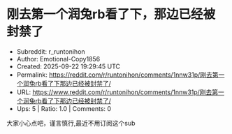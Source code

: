 # 刚去第一个润兔rb看了下，那边已经被封禁了

- Subreddit: r_runtonihon
- Author: Emotional-Copy1856
- Created: 2025-09-22 19:29:45 UTC
- Permalink: https://reddit.com/r/runtonihon/comments/1nnw31p/刚去第一个润兔rb看了下那边已经被封禁了/
- URL: https://www.reddit.com/r/runtonihon/comments/1nnw31p/刚去第一个润兔rb看了下那边已经被封禁了/
- Ups: 5 | Ratio: 1.0 | Comments: 0


大家小心点吧，谨言慎行,最近不用订阅这个sub

